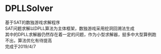 # DPLLSolver
基于SAT的数独游戏求解程序<br>SAT问题求解以DPLL算法为主体框架，数独游戏采用挖洞回溯法生成<br>其中的DPLL求解器仍然存在着一定的问题，作为小型求解器，挺多中大型算例跑不出，算法优化有待提高<br>完成于2019/4/7<br>
